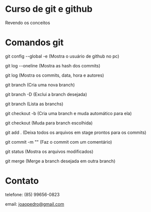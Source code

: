 # Curso de git e github 
Revendo os conceitos 

# Comandos git
git config --global -e  (Mostra o usuário de github no pc)  

git log --oneline (Mostra as hash dos commits)   

git log (Mostra os commits, data, hora e autores)  

git branch <nova branch> (Cria uma nova branch)  

git branch -D <nome da branch> (Exclui a branch desejada)  

git branch (Lista as branchs)  

git checkout -b <nome branch> (Cria uma branch e muda automático para ela)  

git checkout <nome branch> (Muda para branch escolhida)  

git add . (Deixa todos os arquivos em stage prontos para os commits)  

git commit -m "" (Faz o commit com um comentário)  

git status (Mostra os arquivos modificados)  

git merge <nome branch> (Merge a branch desejada em outra branch)

# Contato
telefone: (85) 99656-0823  

email: joaopedro@gmail.com